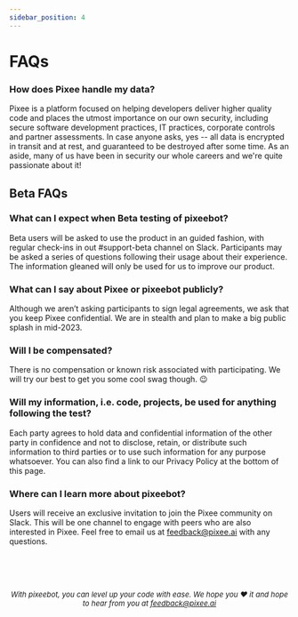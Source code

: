 ```yaml
---
sidebar_position: 4
---
```


# FAQs

### How does Pixee handle my data?
Pixee is a platform focused on helping developers deliver higher quality code and places the utmost importance on our own security, including secure software development practices, IT practices, corporate controls and partner assessments. In case anyone asks, yes -- all data is encrypted in transit and at rest, and guaranteed to be destroyed after some time. As an aside, many of us have been in security our whole careers and we're quite passionate about it!

## Beta FAQs

### What can I expect when Beta testing of pixeebot?
Beta users will be asked to use the product in an guided fashion, with regular check-ins in out #support-beta channel on Slack. Participants may be asked a series of questions following their usage about their experience. The information gleaned will only be used for us to improve our product.

### What can I say about Pixee or pixeebot publicly?
Although we aren’t asking participants to sign legal agreements, we ask that you keep Pixee confidential. We are in stealth and plan to make a big public splash in mid-2023.

### Will I be compensated?
There is no compensation or known risk associated with participating. We will try our best to get you some cool swag though. :wink:

### Will my information, i.e. code, projects, be used for anything following the test?
Each party agrees to hold data and confidential information of the other party in confidence and not to disclose, retain, or distribute such information to third parties or to use such information for any purpose whatsoever. You can also find a link to our Privacy Policy at the bottom of this page.

### Where can I learn more about pixeebot?
Users will receive an exclusive invitation to join the Pixee community on Slack. This will be one channel to engage with peers who are also interested in Pixee. Feel free to email us at feedback@pixee.ai with any questions.

<br/><br/><br/>

<font size="2">

*<p align="center">With pixeebot, you can level up your code with ease. We hope you :heart: it and hope to hear from you at feedback@pixee.ai</p>*
</font>
